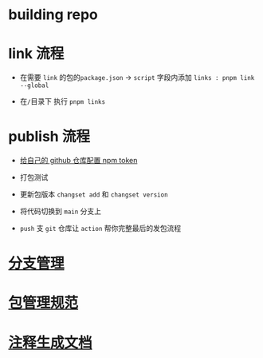 <!--
 * @Author: 邱狮杰
 * @Date: 2023-03-09 11:53:37
 * @LastEditTime: 2023-10-13 18:04:29
 * @Description: 
 * @FilePath: /buildingBlocks/buildingRepo/README.md
-->
# building repo

# link 流程

- 在需要 `link` 的包的`package.json` -> `script` 字段内添加 `links : pnpm link --global`

- 在`/`目录下 执行 `pnpm links`

# publish 流程

- [给自己的 github 仓库配置 npm token](https://docs.github.com/en/actions/publishing-packages/publishing-nodejs-packages)

- 打包测试

- 更新包版本 `changset add` 和 `changset version`

- 将代码切换到 `main` 分支上

- `push` 支 `git` 仓库让 `action` 帮你完整最后的发包流程

# [分支管理](/docs/branchManagement.md)

# [包管理规范](/docs/packagingSpecification.md)

# [注释生成文档](https://api-extractor.com/pages/overview/intro/)
